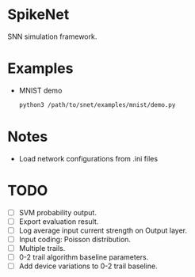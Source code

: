 # SpikeNet
SNN simulation framework.

# Examples
* MNIST demo
    ```bash
    python3 /path/to/snet/examples/mnist/demo.py
    ```

# Notes
* Load network configurations from .ini files

# TODO

- [ ] SVM probability output.
- [ ] Export evaluation result.
- [ ] Log average input current strength on Output layer.
- [ ] Input coding: Poisson distribution.
- [ ] Multiple trails.
- [ ] 0-2 trail algorithm baseline parameters.
- [ ] Add device variations to 0-2 trail baseline.
